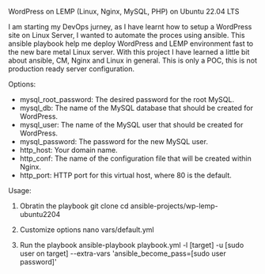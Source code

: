 WordPress on LEMP (Linux, Nginx, MySQL, PHP) on Ubuntu 22.04 LTS

I am starting my DevOps jurney, as I have learnt how to setup a WordPress site on Linux Server, I wanted to automate the proces using ansible.
This ansible playbook help me deploy WordPress and LEMP environment fast to the new bare metal Linux server.
With this project I have learned a little bit about ansible, CM, Nginx and Linux in general.
This is only a POC, this is not production ready server configuration.

Options:
- mysql_root_password: The desired password for the root MySQL.
- mysql_db: The name of the MySQL database that should be created for WordPress.
- mysql_user: The name of the MySQL user that should be created for WordPress.
- mysql_password: The password for the new MySQL user.
- http_host: Your domain name.
- http_conf: The name of the configuration file that will be created within Nginx.
- http_port: HTTP port for this virtual host, where 80 is the default.

Usage:
1. Obratin the playbook
git clone 
cd ansible-projects/wp-lemp-ubuntu2204

2. Customize options
nano vars/default.yml

3. Run the playbook
ansible-playbook playbook.yml -l [target] -u [sudo user on target] --extra-vars 'ansible_become_pass=[sudo user password]'

